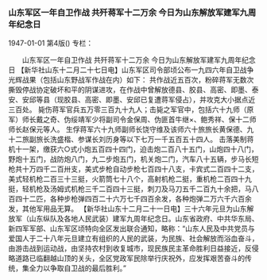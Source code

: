 ### 山东军区一年自卫作战  共歼蒋军十二万余  今日为山东解放军建军九周年纪念日

1947-01-01
第4版()
专栏：

　　山东军区一年自卫作战
    共歼蒋军十二万余
    今日为山东解放军建军九周年纪念日
    【新华社山东十二月二十七日电】山东军区司令部顷公布一九四六年自卫战争光辉战果（包括山东野战军作战在内）如下：
    共作战近五百次，粉碎蒋军无数次撕毁停战协定破坏和平的阴谋进攻，在作战中曾解放德县、胶县、高密、即墨、泰安、安邱等县（现胶县、高密、即墨、安邱已复遭蒋军侵占），并攻克大小据点近三百处。
    毙伤蒋军官兵五万零三百九十九人；击毙之军官中，包括六十九师（原军）师长戴之奇、伪绥靖军少将副司令金保周、伪匪首牛继×、鲍秀祥、保十二师师长赵保元等人。
    生俘蒋军六十九师副师长饶守维及该师六十旅旅长黄保德、九十二旅副旅长洗盛楷、参谋长刘历身等以下七万一千五百五十四人。
    击落美制蒋机十一架，缴获六○式小炮五百四十四门，迫击炮二百八十五门，山炮四十八门，野炮十五门，战防炮八门，九二步炮五门，机关炮二门，汽车八十五辆，步马长短枪共十万四千二百卅支，美式步枪自动步枪七百四十八支，卡宾式二百四十二支，美式轻机枪二百三十三挺，火箭筒七十八个，高射机枪二挺，重机枪二百四十九挺，轻机枪及汤姆式机枪三千二百四十三挺，刺刀及马刀五千二百九十余把，马八百四十二匹，各种步枪弹四百二十六万七千四百余发，各种炮弹二万六千六百余发，其他军用品无算。
    【新华社山东十二月二十一日电】三十六年元旦为山东解放军（山东纵队及各地人民武装）建军九周年纪念日。山东省政府、中共华东局、新四军军部、山东军区顷特向全区发出联合通知，略称：“山东人民及中共党员与爱国人于二十八年元旦建立有组织的人民的武装，为民族、社会解放而浴血奋斗，由游击战到运动战，由坚持农村到收复城市，现民族民主革命胜利日益接近，反侵略道路已临翻越山顶的关头，全区党政军民除举行庆祝外，应发挥艰苦奋斗的传统，集全力以争取自卫战的最后胜利。”
